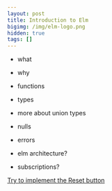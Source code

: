 ```yaml
---
layout: post
title: Introduction to Elm
bigimg: /img/elm-logo.png
hidden: true
tags: []
---
```


- what
- why
- functions
- types

- more about union types
- nulls
- errors

- elm architecture?
- subscriptions?

[Try to implement the Reset button](https://ellie-app.com/b3DHf8863a1/0)
